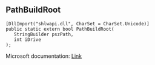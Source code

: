 ## PathBuildRoot

```
[DllImport("shlwapi.dll", CharSet = CharSet.Unicode)]
public static extern bool PathBuildRoot(
   StringBuilder pszPath,
   int iDrive
);
```

Microsoft documentation: [Link](https://docs.microsoft.com/en-us/windows/win32/api/shlwapi/nf-shlwapi-pathbuildrootw)
